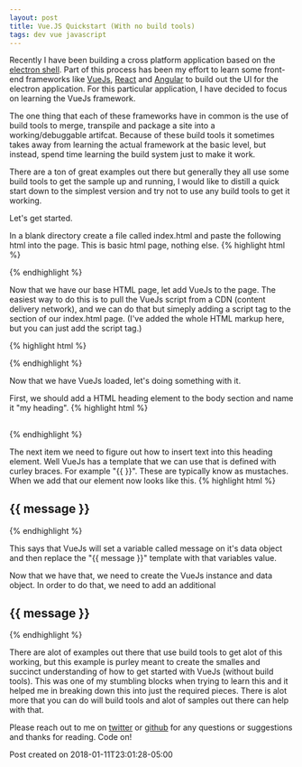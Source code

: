 ```yaml
---
layout: post
title: Vue.JS Quickstart (With no build tools)
tags: dev vue javascript
---
```


Recently I have been building a cross platform application based on the [electron
shell](http://electron.atom.io). Part of this process has been my effort to learn
some front-end frameworks like [VueJs](https://vuejs.org/), [React](https://reactjs.org/) and [Angular](https://angular.io/) to build out the UI for the electron application. For this particular application, I have decided to focus
on learning the VueJs framework.

The one thing that each of these frameworks have in common is the use of build tools to merge, transpile and package a site into a working/debuggable artifcat. Because of these build tools it sometimes takes away from learning the actual framework at the basic level, but instead, spend time learning the build system just to make it work.

There are a ton of great examples out there but generally they all use some build tools to get the sample up and running, I would like to distill a quick start down to the simplest version and try not to use any build tools to get it working.

Let's get started.

In a blank directory create a file called index.html and paste the following html into the page. This is basic html page, nothing else.
{% highlight html %}
<!DOCTYPE html>
<html lang="en">
<head>
    <title>VueJs Manual</title>
</head>
<body>
   
</body>
</html>
{% endhighlight %}

Now that we have our base HTML page, let add VueJs to the page. The easiest way to do this is to pull the VueJs script from a CDN (content delivery network), and we can do that but simeply adding a script tag to the <head> section of our index.html page. (I've added the whole HTML markup here, but you can just add the script tag.)

{% highlight html %}
<!DOCTYPE html>
<html lang="en">
<head>
    <title>VueJs Manual</title>
    <script src="https://unpkg.com/vue"></script>
</head>
<body>
   
</body>
</html>
{% endhighlight %}

Now that we have VueJs loaded, let's doing something with it.

First, we should add a HTML heading element to the body section and name it "my heading". 
{% highlight html %}
<h2 id="myheading"></h2>
{% endhighlight %}

The next item we need to figure out how to insert text into this heading element. Well VueJs has a template that we can use that is defined with curley braces. For example "{{ }}". These are typically know as mustaches.
When we add that our element now looks like this.
{% highlight html %}
<h2 id="myheading">{{ message }}</h2>
{% endhighlight %}

This says that VueJs will set a variable called message on it's data object and then replace the "{{ message }}" template with that variables value.

Now that we have that, we need to create the VueJs instance and data object. In order to do that, we need to add an additional <script /> to the end of the body element in our HTML page. Below is the full page that has the h2 heading and the VueJs script. Let's break it down tp understand what is going on.

In the <script/> tag we are declaring a "mainVue" variable and creating a new Vue instance. In the Vue constructure there is a "el" prop. This is css selector for the "element" that should be selected and assigned the data object. Remember, if there are multiple elements this data will be propagated to all of them.

Now there also the  data object, here is where we can define what our data looks like. In this example, the data object contains a property called "message". As you can see this will be mapped to the {{ message }} template defined on the H2 tag. This will populate the {{ message }} with "this is my test" value. Awesome!

{% highlight html %}
<!DOCTYPE html>
<html lang="en">
<head>
    <title>VueJs Manual</title>
    <script src="https://unpkg.com/vue"></script>
</head>
<body>
   <h2 id="myheading">{{ message }}</h2>
   <script>
       var mainVue = new Vue({
           el: '#myheading',
           data: {
               message: "this is my test"
           }
       });
    </script>
</body>
</html>
{% endhighlight %}

There are alot of examples out there that use build tools to get alot of this working, but this example is purley meant to create the smalles and succinct understanding of how to get started with VueJs (without build tools). This was one of my stumbling blocks when trying to learn this and it helped me in breaking down this into just the required pieces. There is alot more that you can do will build tools and alot of samples out there can help with that.

Please reach out to me on [twitter](http://www.twitter.com/johnmcbride) or [github](http://www.github.com/johnmcbride) for any questions or suggestions and thanks for reading. Code on!  



Post created on 2018-01-11T23:01:28-05:00